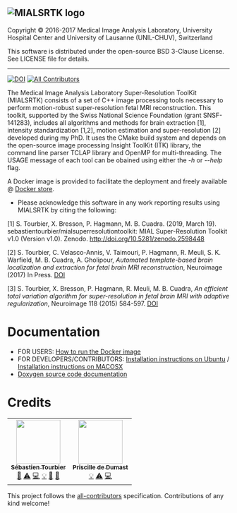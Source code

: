 ![MIALSRTK logo](https://cloud.githubusercontent.com/assets/22279770/24004342/5e78836a-0a66-11e7-8b7d-058961cfe8e8.png)
---

Copyright © 2016-2017 Medical Image Analysis Laboratory, University Hospital Center and University of Lausanne (UNIL-CHUV), Switzerland 

This software is distributed under the open-source BSD 3-Clause License. See LICENSE file for details.

---
[![DOI](https://zenodo.org/badge/85210898.svg)](https://zenodo.org/badge/latestdoi/85210898) [![All Contributors](https://img.shields.io/badge/all_contributors-1-orange.svg?style=flat-square)](#contributors-) 

   
The Medical Image Analysis Laboratory Super-Resolution ToolKit (MIALSRTK) consists of a set of C++ image processing tools necessary to perform motion-robust super-resolution fetal MRI reconstruction. This toolkit, supported by the Swiss National Science Foundation (grant SNSF-141283), includes all algorithms and methods for brain extraction [1], intensity standardization [1,2], motion estimation and super-resolution [2] developed during my PhD. It uses the CMake build system and depends on the open-source image processing Insight ToolKit (ITK) library, the command line parser TCLAP library and OpenMP for multi-threading. The USAGE message of each tool can be obained using either the *-h* or *--help* flag. 

A Docker image is provided to facilitate the deployment and freely available @ [Docker store](https://store.docker.com/community/images/sebastientourbier/mialsuperresolutiontoolkit).  

* Please acknowledge this software in any work reporting results using MIALSRTK by citing the following:

[1] S. Tourbier, X. Bresson, P. Hagmann, M. B. Cuadra. (2019, March 19). sebastientourbier/mialsuperresolutiontoolkit: MIAL Super-Resolution Toolkit v1.0 (Version v1.0). Zenodo. http://doi.org/10.5281/zenodo.2598448

[2] S. Tourbier, C. Velasco-Annis, V. Taimouri, P. Hagmann, R. Meuli, S. K. Warfield, M. B. Cuadra,
A. Gholipour, *Automated template-based brain localization and extraction for fetal brain MRI
reconstruction*, Neuroimage (2017) In Press. [DOI](https://doi.org/10.1016/j.neuroimage.2017.04.004)

[3] S. Tourbier, X. Bresson, P. Hagmann, R. Meuli, M. B. Cuadra, *An efficient total variation
algorithm for super-resolution in fetal brain MRI with adaptive regularization*, Neuroimage 118
(2015) 584-597. [DOI](https://doi.org/10.1016/j.neuroimage.2015.06.018)

# Documentation #

* FOR USERS: [How to run the Docker image](https://github.com/sebastientourbier/mialsuperresolutiontoolkit/blob/master/documentation/userguide_docker.md)
* FOR DEVELOPERS/CONTRIBUTORS: [Installation instructions on Ubuntu](https://github.com/sebastientourbier/mialsuperresolutiontoolkit/blob/master/documentation/devguide_ubuntu.md) / [Installation instructions on MACOSX](https://github.com/sebastientourbier/mialsuperresolutiontoolkit/blob/master/documentation/devguide_mac.md)
* [Doxygen source code documentation](https://htmlpreview.github.io/?https://github.com/sebastientourbier/mialsuperresolutiontoolkit/blob/master/documentation/doxygen_html/index.html)

# Credits #

<!-- ALL-CONTRIBUTORS-LIST:START - Do not remove or modify this section -->
<!-- prettier-ignore-start -->
<!-- markdownlint-disable -->
<table>
  <tr>
    <td align="center"><a href="https://github.com/sebastientourbier"><img src="https://avatars3.githubusercontent.com/u/22279770?v=4" width="100px;" alt=""/><br /><sub><b>Sébastien Tourbier</b></sub></a><br /><a href="#design-sebastientourbier" title="Design">🎨</a> <a href="https://github.com/Medical-Image-Analysis-Laboratory/mialsuperresolutiontoolkit/commits?author=sebastientourbier" title="Tests">⚠️</a> <a href="https://github.com/Medical-Image-Analysis-Laboratory/mialsuperresolutiontoolkit/commits?author=sebastientourbier" title="Code">💻</a> <a href="#example-sebastientourbier" title="Examples">💡</a> <a href="https://github.com/Medical-Image-Analysis-Laboratory/mialsuperresolutiontoolkit/commits?author=sebastientourbier" title="Documentation">📖</a> <a href="https://github.com/Medical-Image-Analysis-Laboratory/mialsuperresolutiontoolkit/pulls?q=is%3Apr+reviewed-by%3Asebastientourbier" title="Reviewed Pull Requests">👀</a></td>
    <td align="center"><a href="https://github.com/pdedumast"><img src="https://avatars2.githubusercontent.com/u/19345763?v=4" width="100px;" alt=""/><br /><sub><b>Priscille de Dumast</b></sub></a><br /><a href="#example-pdedumast" title="Examples">💡</a> <a href="https://github.com/Medical-Image-Analysis-Laboratory/mialsuperresolutiontoolkit/commits?author=pdedumast" title="Tests">⚠️</a> <a href="https://github.com/Medical-Image-Analysis-Laboratory/mialsuperresolutiontoolkit/commits?author=pdedumast" title="Code">💻</a></td>
  </tr>
</table>

<!-- markdownlint-enable -->
<!-- prettier-ignore-end -->
<!-- ALL-CONTRIBUTORS-LIST:END -->

This project follows the [all-contributors](https://github.com/all-contributors/all-contributors) specification. Contributions of any kind welcome!
